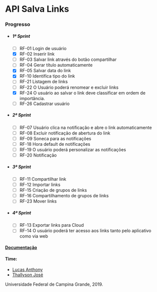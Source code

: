 # API Salva Links

   ### Progresso

* ##### 1ª Sprint
    - [ ] RF-01 Login de usuário
    - [x] RF-02 Inserir link
    - [ ] RF-03 Salvar link através do botão compartilhar
    - [ ] RF-04 Gerar título automaticamente
    - [x] RF-05 Salvar data do link
    - [x] RF-10 Identifica tipo do link
    - [ ] RF-21 Listagem de links
    - [ ] RF-22 O Usuário poderá renomear e excluir links
    - [x] RF-24 O usuário ao salvar o link deve classificar em ordem de importância.
    - [ ] RF-26 Cadastrar usuário
    
 * ##### 2ª Sprint
    - [ ] RF-07 Usuário clica na notificação e abre o link automaticamente
    - [ ] RF-08 Excluir notificação de abertura do link
    - [ ] RF-09 Soneca para as notificações
    - [ ] RF-18 Hora default de notificações
    - [ ] RF-19 O usuário poderá personalizar as notificações
    - [ ] RF-20 Notificação
    
 * ##### 3ª Sprint
    - [ ] RF-11 Compartilhar link
    - [ ] RF-12 Importar links
    - [ ] RF-15 Criação de grupos de links
    - [ ] RF-16 Compartilhamento de grupos de links
    - [ ] RF-23 Mover links
    
 * ##### 4ª Sprint
    - [ ] RF-13 Exportar links para Cloud
    - [ ] RF-14 O usuário poderá ter acesso aos links tanto pelo aplicativo como via web

#### [Documentação](https://docs.google.com/document/d/10MdaEpUeQzgxRep7v_oG9NmGlCmNqujAF_s_RrpKkWk/)

#### Time:
* [Lucas Anthony](https://github.com/lucasanthony)
* [Thallyson José](https://github.com/thallysonjsa)

Universidade Federal de Campina Grande, 2019.
